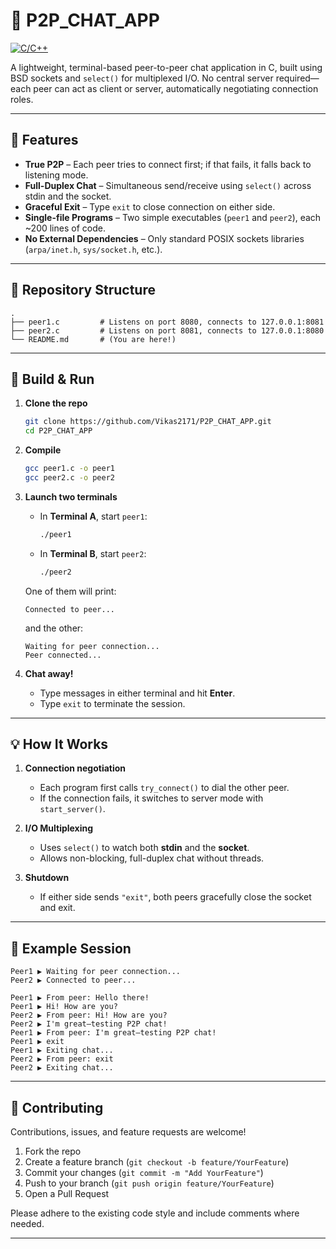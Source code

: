 # 🤝 P2P_CHAT_APP

[![C/C++](https://img.shields.io/badge/language-C-blue.svg)](https://isocpp.org/)

A lightweight, terminal-based peer-to-peer chat application in C, built using BSD sockets and `select()` for multiplexed I/O. No central server required—each peer can act as client or server, automatically negotiating connection roles.

---

## 🚀 Features

* **True P2P** – Each peer tries to connect first; if that fails, it falls back to listening mode.
* **Full-Duplex Chat** – Simultaneous send/receive using `select()` across stdin and the socket.
* **Graceful Exit** – Type `exit` to close connection on either side.
* **Single-file Programs** – Two simple executables (`peer1` and `peer2`), each \~200 lines of code.
* **No External Dependencies** – Only standard POSIX sockets libraries (`arpa/inet.h`, `sys/socket.h`, etc.).

---

## 📁 Repository Structure

```
.
├── peer1.c         # Listens on port 8080, connects to 127.0.0.1:8081
├── peer2.c         # Listens on port 8081, connects to 127.0.0.1:8080
└── README.md       # (You are here!)
```

---

## 🔧 Build & Run

1. **Clone the repo**

   ```bash
   git clone https://github.com/Vikas2171/P2P_CHAT_APP.git
   cd P2P_CHAT_APP
   ```

2. **Compile**

   ```bash
   gcc peer1.c -o peer1
   gcc peer2.c -o peer2
   ```

3. **Launch two terminals**

   * In **Terminal A**, start `peer1`:

     ```bash
     ./peer1
     ```
   * In **Terminal B**, start `peer2`:

     ```bash
     ./peer2
     ```

   One of them will print:

   ```
   Connected to peer...
   ```

   and the other:

   ```
   Waiting for peer connection...
   Peer connected...
   ```

4. **Chat away!**

   * Type messages in either terminal and hit **Enter**.
   * Type `exit` to terminate the session.

---

## 💡 How It Works

1. **Connection negotiation**

   * Each program first calls `try_connect()` to dial the other peer.
   * If the connection fails, it switches to server mode with `start_server()`.
2. **I/O Multiplexing**

   * Uses `select()` to watch both **stdin** and the **socket**.
   * Allows non-blocking, full-duplex chat without threads.
3. **Shutdown**

   * If either side sends `"exit"`, both peers gracefully close the socket and exit.

---

## 🌟 Example Session

```text
Peer1 ▶ Waiting for peer connection...
Peer2 ▶ Connected to peer...

Peer1 ▶ From peer: Hello there!
Peer1 ▶ Hi! How are you?
Peer2 ▶ From peer: Hi! How are you?
Peer2 ▶ I'm great—testing P2P chat!
Peer1 ▶ From peer: I'm great—testing P2P chat!
Peer1 ▶ exit
Peer1 ▶ Exiting chat...
Peer2 ▶ From peer: exit
Peer2 ▶ Exiting chat...
```

---

## 🤝 Contributing

Contributions, issues, and feature requests are welcome!

1. Fork the repo
2. Create a feature branch (`git checkout -b feature/YourFeature`)
3. Commit your changes (`git commit -m "Add YourFeature"`)
4. Push to your branch (`git push origin feature/YourFeature`)
5. Open a Pull Request

Please adhere to the existing code style and include comments where needed.

---